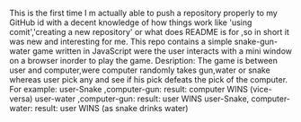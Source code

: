 This is the first time I m actually able to push a repository properly to my GitHub id with a decent knowledge of how things work like 'using comit','creating a new repository' or what does README is for ,so in short it was new and interesting for me.
This repo contains a simple snake-gun-water game written in JavaScript were the user interacts with a mini window on a browser inorder to play the game.
Desription: The game is between user and computer,were computer randomly takes gun,water or snake whereas user pick any and see if his pick defeats the pick of the computer.
For example: user-Snake ,computer-gun: result: computer WINS (vice-versa)
             user-water ,computer-gun: result: user WINS 
             user-Snake, computer-water: result:  user WINS (as snake drinks water)
             
